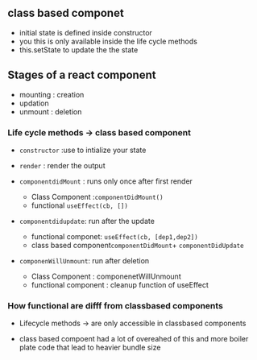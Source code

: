 ## class based componet
* initial state is defined inside constructor
*  you this is only available  inside the life cycle methods
* this.setState to update the the state 

## Stages of a react  component
* mounting : creation
* updation 
* unmount : deletion 

### Life cycle methods -> class based component
* `constructor` :use to intialize your state  

* `render` : render the output
* `componentdidMount` :  runs only once after first render
    *   Class Component :`componentDidMount()`
    *   functional `useEffect(cb, [])`

* `componentdidupdate`: run after the update
    * functional componet: `useEffect(cb, [dep1,dep2])`
    * class based component`componentDidMount`+ `componentDidUpdate`

* `componenWillUnmount`: run after deletion 
    * Class Component : componenetWillUnmount
    * functional component : cleanup function of useEffect


### How functional are difff from classbased components
* Lifecycle methods -> are only accessible in classbased components

* class based compoent had a lot of overeahed of this and more boiler plate code that lead to heavier bundle size 
